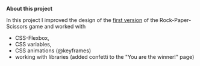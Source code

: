 **About this project**

In this project I improved the design of the [first version](https://github.com/susi189/rock-paper-scissors) of the Rock-Paper-Scissors game and worked with

- CSS-Flexbox,
- CSS variables,
- CSS animations (@keyframes)
- working with libraries (added confetti to the "You are the winner!" page)
